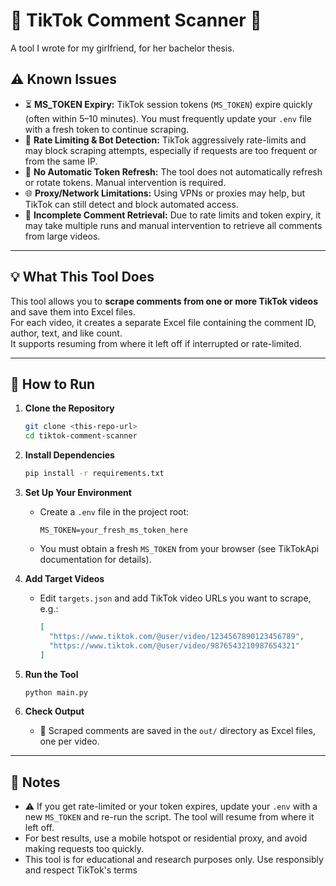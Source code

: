 # 🎵 TikTok Comment Scanner 🎵

A tool I wrote for my girlfriend, for her bachelor thesis.

## ⚠️ Known Issues

- ⏳ **MS_TOKEN Expiry:** TikTok session tokens (`MS_TOKEN`) expire quickly (often within 5–10 minutes). You must frequently update your `.env` file with a fresh token to continue scraping.
- 🚫 **Rate Limiting & Bot Detection:** TikTok aggressively rate-limits and may block scraping attempts, especially if requests are too frequent or from the same IP.
- 🔄 **No Automatic Token Refresh:** The tool does not automatically refresh or rotate tokens. Manual intervention is required.
- 🌐 **Proxy/Network Limitations:** Using VPNs or proxies may help, but TikTok can still detect and block automated access.
- 📝 **Incomplete Comment Retrieval:** Due to rate limits and token expiry, it may take multiple runs and manual intervention to retrieve all comments from large videos.

---

## 💡 What This Tool Does

This tool allows you to **scrape comments from one or more TikTok videos** and save them into Excel files.  
For each video, it creates a separate Excel file containing the comment ID, author, text, and like count.  
It supports resuming from where it left off if interrupted or rate-limited.

---

## 🚀 How to Run

1. **Clone the Repository**
   ```sh
   git clone <this-repo-url>
   cd tiktok-comment-scanner
   ```

2. **Install Dependencies**
   ```sh
   pip install -r requirements.txt
   ```

3. **Set Up Your Environment**
   - Create a `.env` file in the project root:
     ```
     MS_TOKEN=your_fresh_ms_token_here
     ```
   - You must obtain a fresh `MS_TOKEN` from your browser (see TikTokApi documentation for details).

4. **Add Target Videos**
   - Edit `targets.json` and add TikTok video URLs you want to scrape, e.g.:
     ```json
     [
       "https://www.tiktok.com/@user/video/1234567890123456789",
       "https://www.tiktok.com/@user/video/9876543210987654321"
     ]
     ```

5. **Run the Tool**
   ```sh
   python main.py
   ```

6. **Check Output**
   - 📁 Scraped comments are saved in the `out/` directory as Excel files, one per video.

---

## 📝 Notes

- ⚠️ If you get rate-limited or your token expires, update your `.env` with a new `MS_TOKEN` and re-run the script. The tool will resume from where it left off.
- For best results, use a mobile hotspot or residential proxy, and avoid making requests too quickly.
- This tool is for educational and research purposes only. Use responsibly and respect TikTok's terms